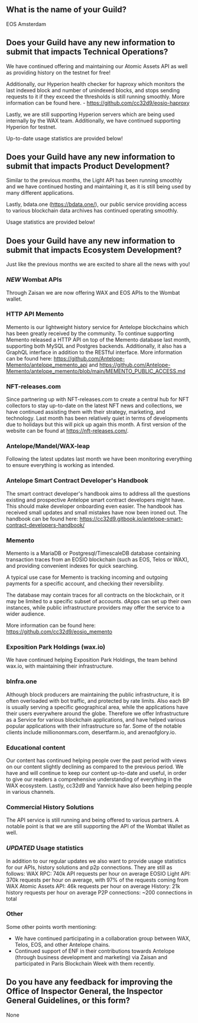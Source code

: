 ## What is the name of your Guild?

EOS Amsterdam

## Does your Guild have any new information to submit that impacts Technical Operations?

We have continued offering and maintaining our Atomic Assets API as well as providing history on the testnet for free!

Additionally, our Hyperion health checker for haproxy which monitors the last indexed block and number of unindexed blocks, and stops sending requests to it if they exceed the thresholds is still running smoothly. More information can be found here. - https://github.com/cc32d9/eosio-haproxy

Lastly, we are still supporting Hyperion servers which are being used internally by the WAX team. Additionally, we have continued supporting Hyperion for testnet.

Up-to-date usage statistics are provided below!

## Does your Guild have any new information to submit that impacts Product Development?
Similar to the previous months, the Light API has been running smoothly and we have continued hosting and maintaining it, as it is still being used by many different applications.

Lastly, bdata.one (https://bdata.one/), our public service providing access to various blockchain data archives has continued operating smoothly.

Usage statistics are provided below!

## Does your Guild have any new information to submit that impacts Ecosystem Development?
Just like the previous months we are excited to share all the news with you!

### *NEW* Wombat APIs
Through Zaisan we are now offering WAX and EOS APIs to the Wombat wallet.

### HTTP API Memento
Memento is our lightweight history service for Antelope blockchains which has been greatly received by the community. To continue supporting Memento released a HTTP API on top of the Memento database last month, supporting both MySQL and Postgres backends. Additionally, it also has a GraphQL interface in addition to the RESTful interface. More information can be found here: https://github.com/Antelope-Memento/antelope_memento_api and https://github.com/Antelope-Memento/antelope_memento/blob/main/MEMENTO_PUBLIC_ACCESS.md

### NFT-releases.com
Since partnering up with NFT-releases.com to create a central hub for NFT collectors to stay up-to-date on the latest NFT news and collections, we have continued assisting them with their strategy, marketing, and technology. Last month has been relatively quiet in terms of developments due to holidays but this will pick up again this month. A first version of the website can be found at https://nft-releases.com/.

### Antelope/Mandel/WAX-leap
Following the latest updates last month we have been monitoring everything to ensure everything is working as intended.

### Antelope Smart Contract Developer's Handbook
The smart contract developer's handbook aims to address all the questions existing and prospective Antelope smart contract developers might have. This should make developer onboarding even easier. The handbook has received small updates and small mistakes have now been ironed out. The handbook can be found here: https://cc32d9.gitbook.io/antelope-smart-contract-developers-handbook/

### Memento
Memento is a MariaDB or Postgresql/TimescaleDB database containing transaction traces from an EOSIO blockchain (such as EOS, Telos or WAX), and providing convenient indexes for quick searching.

A typical use case for Memento is tracking incoming and outgoing payments for a specific account, and checking their reversibility.

The database may contain traces for all contracts on the blockchain, or it may be limited to a specific subset of accounts. dApps can set up their own instances, while public infrastructure providers may offer the service to a wider audience.

More information can be found here: https://github.com/cc32d9/eosio_memento

### Exposition Park Holdings (wax.io)
We have continued helping Exposition Park Holdings, the team behind wax.io, with maintaining their infrastructure.

### bInfra.one
Although block producers are maintaining the public infrastructure, it is often overloaded with bot traffic, and protected by rate limits. Also each BP is usually serving a specific geographical area, while the applications have their users everywhere around the globe. Therefore we offer Infrastructure as a Service for various blockchain applications, and have helped various popular applications with their infrastructure so far. Some of the notable clients include milliononmars.com, desertfarm.io, and arenaofglory.io.

### Educational content
Our content has continued helping people over the past period with views on our content slightly declining as compared to the previous period. We have and will continue to keep our content up-to-date and useful, in order to give our readers a comprehensive understanding of everything in the WAX ecosystem. Lastly, cc32d9 and Yannick have also been helping people in various channels.

### Commercial History Solutions
The API service is still running and being offered to various partners. A notable point is that we are still supporting the API of the Wombat Wallet as well.

### *UPDATED* Usage statistics
In addition to our regular updates we also want to provide usage statistics for our APIs, history solutions and p2p connections. They are still as follows:
WAX RPC: 740k API requests per hour on average
EOSIO Light API: 370k requests per hour on average, with 97% of the requests coming from WAX
Atomic Assets API: 46k requests per hour on average
History: 21k history requests per hour on average
P2P connections: ~200 connections in total

### Other
Some other points worth mentioning:
* We have continued participating in a collaboration group between WAX, Telos, EOS, and other Antelope chains.
* Continued support of ENF in their contributions towards Antelope (through business development and marketing) via Zaisan and participated in Paris Blockchain Week with them recently.

## Do you have any feedback for improving the Office of Inspector General, the Inspector General Guidelines, or this form?

None
